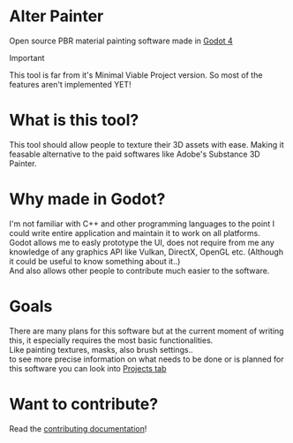 # Alter Painter
Open source PBR material painting software made in <a href="https://github.com/godotengine/godot">Godot 4</a>
> [!IMPORTANT]  
> This tool is far from it's Minimal Viable Project version. So most of the features aren't implemented YET!

# What is this tool?
This tool should allow people to texture their 3D assets with ease. Making it feasable alternative to the paid softwares like Adobe's Substance 3D Painter.
# Why made in Godot?
I'm not familiar with C++ and other programming languages to the point I could write entire application and maintain it to work on all platforms.
<br>Godot allows me to easly prototype the UI, does not require from me any knowledge of any graphics API like Vulkan, DirectX, OpenGL etc. (Although it could be useful to know something about it..)
<br>And also allows other people to contribute much easier to the software.
# Goals
There are many plans for this software but at the current moment of writing this, it especially requires the most basic functionalities.
<br>Like painting textures, masks, also brush settings.. 
<br> to see more precise information on what needs to be done or is planned for this software you can look into <a href="I'll need to set the link here :d">Projects tab</a>
# Want to contribute?
Read the <a href="I'll need to set the link here :d">contributing documentation</a>!

